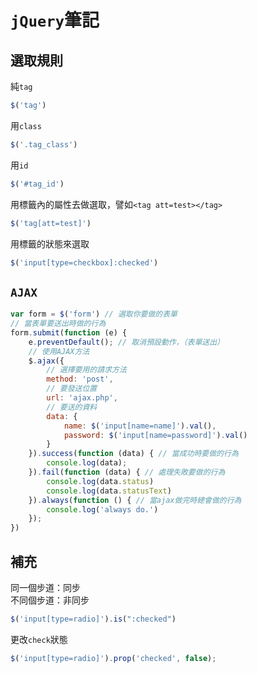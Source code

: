 # `jQuery`筆記
## 選取規則
純`tag`
```javascript
$('tag')
```
用`class`
```javascript
$('.tag_class')
```
用`id`
```javascript
$('#tag_id')
```
用標籤內的屬性去做選取，譬如`<tag att=test></tag>`
```javascript
$('tag[att=test]')
```
用標籤的狀態來選取
```javascript
$('input[type=checkbox]:checked')
```

## `AJAX`
```javascript
var form = $('form') // 選取你要做的表單
// 當表單要送出時做的行為
form.submit(function (e) {
    e.preventDefault(); // 取消預設動作，（表單送出）
    // 使用AJAX方法
    $.ajax({
        // 選擇要用的請求方法
        method: 'post',
        // 要發送位置
        url: 'ajax.php',
        // 要送的資料
        data: {
            name: $('input[name=name]').val(),
            password: $('input[name=password]').val()
        }
    }).success(function (data) { // 當成功時要做的行為
        console.log(data);
    }).fail(function (data) { // 處理失敗要做的行為
        console.log(data.status)
        console.log(data.statusText)
    }).always(function () { // 當ajax做完時總會做的行為
        console.log('always do.')
    });
})
```

## 補充
同一個步道：同步  
不同個步道：非同步
```javascript
$('input[type=radio]').is(":checked")
```
更改`check`狀態
```javascript
$('input[type=radio]').prop('checked', false);
```
